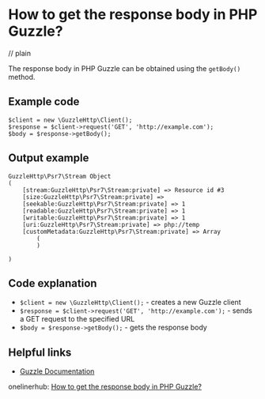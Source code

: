 # How to get the response body in PHP Guzzle?
// plain

The response body in PHP Guzzle can be obtained using the `getBody()` method.

## Example code

```
$client = new \GuzzleHttp\Client();
$response = $client->request('GET', 'http://example.com');
$body = $response->getBody();
```

## Output example

```
GuzzleHttp\Psr7\Stream Object
(
    [stream:GuzzleHttp\Psr7\Stream:private] => Resource id #3
    [size:GuzzleHttp\Psr7\Stream:private] =>
    [seekable:GuzzleHttp\Psr7\Stream:private] => 1
    [readable:GuzzleHttp\Psr7\Stream:private] => 1
    [writable:GuzzleHttp\Psr7\Stream:private] => 1
    [uri:GuzzleHttp\Psr7\Stream:private] => php://temp
    [customMetadata:GuzzleHttp\Psr7\Stream:private] => Array
        (
        )

)
```

## Code explanation

- `$client = new \GuzzleHttp\Client();` - creates a new Guzzle client
- `$response = $client->request('GET', 'http://example.com');` - sends a GET request to the specified URL
- `$body = $response->getBody();` - gets the response body

## Helpful links
- [Guzzle Documentation](http://docs.guzzlephp.org/en/stable/)

onelinerhub: [How to get the response body in PHP Guzzle?](https://onelinerhub.com/php-guzzle/how-to-get-the-response-body-in-php-guzzle)
